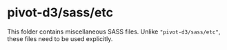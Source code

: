 # pivot-d3/sass/etc

This folder contains miscellaneous SASS files. Unlike `"pivot-d3/sass/etc"`, these files
need to be used explicitly.
